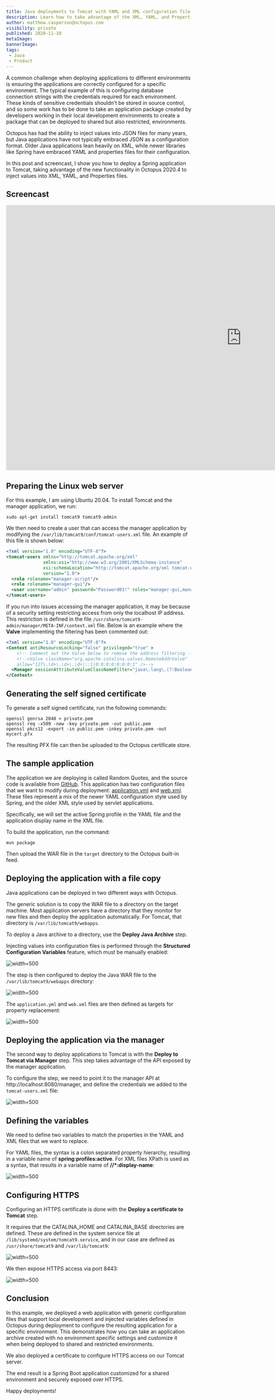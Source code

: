 ```yaml
---
title: Java deployments to Tomcat with YAML and XML configuration file replacements
description: Learn how to take advantage of the XML, YAML, and Properties configuration file replacement when deploying Java applications.
author: matthew.casperson@octopus.com
visibility: private
published: 2020-11-10
metaImage: 
bannerImage: 
tags:
 - Java
 - Product
---
```


A common challenge when deploying applications to different environments is ensuring the applications are correctly configured for a specific environment. The typical example of this is configuring database connection strings with the credentials required for each environment. These kinds of sensitive credentials shouldn’t be stored in source control, and so some work has to be done to take an application package created by developers working in their local development environments to create a package that can be deployed to shared but also restricted, environments.

Octopus has had the ability to inject values into JSON files for many years, but Java applications have not typically embraced JSON as a configuration format. Older Java applications lean heavily on XML, while newer libraries like Spring have embraced YAML and properties files for their configuration.

In this post and screencast, I show you how to deploy a Spring application to Tomcat, taking advantage of the new functionality in Octopus 2020.4 to inject values into XML, YAML, and Properties files.

## Screencast

<iframe width="1280" height="720" src="https://www.youtube.com/embed/x1u2iAr_BQ4" frameborder="0" allow="accelerometer; autoplay; clipboard-write; encrypted-media; gyroscope; picture-in-picture" allowfullscreen></iframe>

## Preparing the Linux web server

For this example, I am using Ubuntu 20.04. To install Tomcat and the manager application, we run:

```
sudo apt-get install tomcat9 tomcat9-admin
```

We then need to create a user that can access the manager application by modifying the `/var/lib/tomcat9/conf/tomcat-users.xml` file. An example of this file is shown below:

```xml
<?xml version="1.0" encoding="UTF-8"?>
<tomcat-users xmlns="http://tomcat.apache.org/xml"
              xmlns:xsi="http://www.w3.org/2001/XMLSchema-instance"
              xsi:schemaLocation="http://tomcat.apache.org/xml tomcat-users.xsd"
              version="1.0">
  <role rolename="manager-script"/>
  <role rolename="manager-gui"/>
  <user username="admin" password="Password01!" roles="manager-gui,manager-script"/>
</tomcat-users>
```

If you run into issues accessing the manager application, it may be because of a security setting restricting access from only the localhost IP address. This restriction is defined in the file `/usr/share/tomcat9-admin/manager/META-INF/context.xml` file. Below is an example where the **Valve** implementing the filtering has been commented out:

```xml
<?xml version="1.0" encoding="UTF-8"?>
<Context antiResourceLocking="false" privileged="true" >
    <!-- Comment out the Valve below to remove the address filtering -->
    <!--<Valve className="org.apache.catalina.valves.RemoteAddrValve"
    allow="127\.\d+\.\d+\.\d+|::1|0:0:0:0:0:0:0:1" />-->
  <Manager sessionAttributeValueClassNameFilter="java\.lang\.(?:Boolean|Integer|Long|Number|String)|org\.apache\.catalina\.filters\.CsrfPreventionFilter\$LruCache(?:\$1)?|java\.util\.(?:Linked)?HashMap"/>
</Context>
```

## Generating the self signed certificate

To generate a self signed certificate, run the following commands:

```
openssl genrsa 2048 > private.pem
openssl req -x509 -new -key private.pem -out public.pem
openssl pkcs12 -export -in public.pem -inkey private.pem -out mycert.pfx 
```

The resulting PFX file can then be uploaded to the Octopus certificate store.

## The sample application

The application we are deploying is called Random Quotes, and the source code is available from [GitHub](https://github.com/OctopusSamples/RandomQuotes-Java). This application has two configuration files that we want to modify during deployment: [application.yml](https://github.com/OctopusSamples/RandomQuotes-Java/blob/master/src/main/resources/application.yml) and [web.xml](https://github.com/OctopusSamples/RandomQuotes-Java/blob/master/src/main/webapp/WEB-INF/web.xml). These files represent a mix of the newer YAML configuration style used by Spring, and the older XML style used by servlet applications.

Specifically, we will set the active Spring profile in the YAML file and the application display name in the XML file.

To build the application, run the command:

```
mvn package
```

Then upload the WAR file in the `target` directory to the Octopus built-in feed.

## Deploying the application with a file copy

Java applications can be deployed in two different ways with Octopus. 

The generic solution is to copy the WAR file to a directory on the target machine. Most application servers have a directory that they monitor for new files and then deploy the application automatically. For Tomcat, that directory is `/var/lib/tomcat9/webapps`.

To deploy a Java archive to a directory, use the **Deploy Java Archive** step.

Injecting values into configuration files is performed through the **Structured Configuration Variables** feature, which must be manually enabled:

![](feature.png "width=500")

The step is then configured to deploy the Java WAR file to the `/var/lib/tomcat9/webapps` directory:

![](package-details.png "width=500")

The `application.yml` and `web.xml` files are then defined as targets for property replacement:

![](files.png "width=500")

## Deploying the application via the manager

The second way to deploy applications to Tomcat is with the **Deploy to Tomcat via Manager** step. This step takes advantage of the API exposed by the manager application.

To configure the step, we need to point it to the manager API at http://localhost:8080/manager, and define the credentials we added to the `tomcat-users.xml` file:

![](manager-details.png "width=500")

## Defining the variables

We need to define two variables to match the properties in the YAML and XML files that we want to replace.

For YAML files, the syntax is a colon separated property hierarchy, resulting in a variable name of **spring:profiles:active**. For XML files XPath is used as a syntax, that results in a variable name of **//*:display-name**:

![](variables.png "width=500")

## Configuring HTTPS

Configuring an HTTPS certificate is done with the **Deploy a certificate to Tomcat** step.

It requires that the CATALINA_HOME and CATALINA_BASE directories are defined. These are defined in the system service file at `/lib/systemd/system/tomcat9.service`, and in our case are defined as `/usr/share/tomcat9` and `/var/lib/tomcat9`:

![](catalina.png "width=500")

We then expose HTTPS access via port 8443:

![](port.png "width=500")

## Conclusion

In this example, we deployed a web application with generic configuration files that support local development and injected variables defined in Octopus during deployment to configure the resulting application for a specific environment. This demonstrates how you can take an application archive created with no environment specific settings and customize it when being deployed to shared and restricted environments.

We also deployed a certificate to configure HTTPS access on our Tomcat server.

The end result is a Spring Boot application customized for a shared environment and securely exposed over HTTPS.

Happy deployments!
